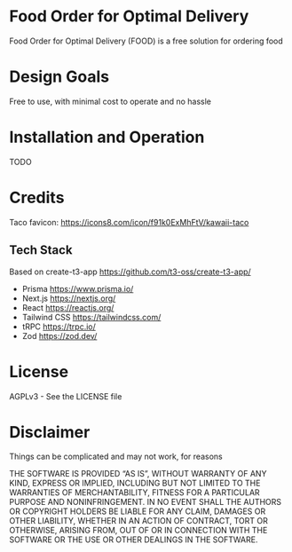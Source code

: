# Food Order for Optimal Delivery
Food Order for Optimal Delivery (FOOD) is a free solution for ordering food

# Design Goals
Free to use, with minimal cost to operate and no hassle

# Installation and Operation
TODO

# Credits
Taco favicon: https://icons8.com/icon/f91k0ExMhFtV/kawaii-taco

## Tech Stack
Based on create-t3-app https://github.com/t3-oss/create-t3-app/
- Prisma https://www.prisma.io/
- Next.js https://nextjs.org/
- React https://reactjs.org/
- Tailwind CSS https://tailwindcss.com/
- tRPC https://trpc.io/
- Zod https://zod.dev/

# License
 AGPLv3 - See the LICENSE file

# Disclaimer
Things can be complicated and may not work, for reasons

THE SOFTWARE IS PROVIDED “AS IS”, WITHOUT WARRANTY OF ANY KIND, EXPRESS OR IMPLIED, INCLUDING BUT NOT LIMITED TO THE WARRANTIES OF MERCHANTABILITY, FITNESS FOR A PARTICULAR PURPOSE AND NONINFRINGEMENT. IN NO EVENT SHALL THE AUTHORS OR COPYRIGHT HOLDERS BE LIABLE FOR ANY CLAIM, DAMAGES OR OTHER LIABILITY, WHETHER IN AN ACTION OF CONTRACT, TORT OR OTHERWISE, ARISING FROM, OUT OF OR IN CONNECTION WITH THE SOFTWARE OR THE USE OR OTHER DEALINGS IN THE SOFTWARE.